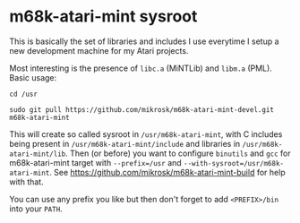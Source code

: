 # m68k-atari-mint sysroot

This is basically the set of libraries and includes I use everytime I setup a new development machine for my Atari projects.

Most interesting is the presence of `libc.a` (MiNTLib) and `libm.a` (PML). Basic usage:

`cd /usr`

`sudo git pull https://github.com/mikrosk/m68k-atari-mint-devel.git m68k-atari-mint`

This will create so called sysroot in `/usr/m68k-atari-mint`, with C includes being present in `/usr/m68k-atari-mint/include` and libraries in `/usr/m68k-atari-mint/lib`.
Then (or before) you want to configure `binutils` and `gcc` for m68k-atari-mint target with `--prefix=/usr` and `--with-sysroot=/usr/m68k-atari-mint`. See https://github.com/mikrosk/m68k-atari-mint-build for help with that.

You can use any prefix you like but then don't forget to add `<PREFIX>/bin` into your `PATH`.
